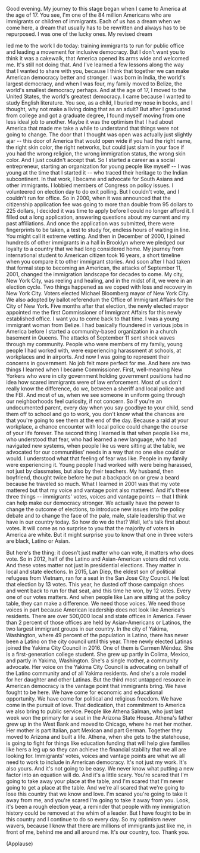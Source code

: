 
Good evening.
My journey to this stage
began when I came to America
at the age of 17.
You see, I&#39;m one
of the 84 million Americans
who are immigrants
or children of immigrants.
Each of us has a dream when we come here,
a dream that usually has to be rewritten
and always has to be repurposed.
I was one of the lucky ones.
My revised dream

led me to the work I do today:
training immigrants
to run for public office
and leading a movement
for inclusive democracy.
But I don&#39;t want you to think
it was a cakewalk,
that America opened its arms wide
and welcomed me.
It&#39;s still not doing that.
And I&#39;ve learned
a few lessons along the way
that I wanted to share with you,
because I think that together
we can make American democracy
better and stronger.
I was born in India,
the world&#39;s largest democracy,
and when I was four,
my family moved to Belize,
the world&#39;s smallest democracy perhaps.
And at the age of 17,
I moved to the United States,
the world&#39;s greatest democracy.
I came because I wanted
to study English literature.
You see, as a child,
I buried my nose in books,
and I thought, why not make a living
doing that as an adult?
But after I graduated from college
and got a graduate degree,
I found myself moving
from one less ideal job to another.
Maybe it was the optimism
that I had about America
that made me take a while to understand
that things were not going to change.
The door that I thought was open
was actually just slightly ajar --
this door of America
that would open wide
if you had the right name,
the right skin color,
the right networks,
but could just slam in your face
if you had the wrong religion,
the wrong immigration status,
the wrong skin color.
And I just couldn&#39;t accept that.
So I started a career
as a social entrepreneur,
starting an organization
for young people like myself --
I was young at the time
that I started it --
who traced their heritage
to the Indian subcontinent.
In that work, I became and advocate
for South Asians and other immigrants.
I lobbied members of Congress
on policy issues.
I volunteered on election day
to do exit polling.
But I couldn&#39;t vote,
and I couldn&#39;t run for office.
So in 2000, when it was announced
that the citizenship application fee
was going to more than double
from 95 dollars to 225 dollars,
I decided it was time to apply
before I could no longer afford it.
I filled out a long application,
answering questions about
my current and my past affiliations.
And once the application was submitted,
there were fingerprints to be taken,
a test to study for,
endless hours of waiting in line.
You might call it extreme vetting.
And then in December of 2000,
I joined hundreds of other immigrants
in a hall in Brooklyn
where we pledged our loyalty
to a country that we had
long considered home.
My journey from international student
to American citizen took 16 years,
a short timeline when you compare it
to other immigrant stories.
And soon after I had taken
that formal step
to becoming an American,
the attacks of September 11, 2001,
changed the immigration landscape
for decades to come.
My city, New York City,
was reeling and healing,
and in the midst of it,
we were in an election cycle.
Two things happened
as we coped with loss and recovery
in New York City.
Voters elected Michael Bloomberg
mayor of New York City.
We also adopted by ballot referendum
the Office of Immigrant Affairs
for the City of New York.
Five months after that election,
the newly elected mayor
appointed me the first Commissioner
of Immigrant Affairs
for this newly established office.
I want you to come back to that time.
I was a young immigrant woman from Belize.
I had basically floundered
in various jobs in America
before I started
a community-based organization
in a church basement in Queens.
The attacks of September 11
sent shock waves through my community.
People who were members of my family,
young people I had worked with,
were experiencing harassment
at schools, at workplaces
and in airports.
And now I was going
to represent their concerns
in government.
No job felt more perfect for me.
And here are two things I learned
when I became Commissioner.
First, well-meaning New Yorkers
who were in city government
holding government positions
had no idea how scared immigrants were
of law enforcement.
Most of us don&#39;t really know
the difference, do we,
between a sheriff
and local police and the FBI.
And most of us,
when we see someone in uniform
going through our neighborhoods
feel curiosity, if not concern.
So if you&#39;re an undocumented parent,
every day when you say
goodbye to your child,
send them off to school and go to work,
you don&#39;t know what the chances are
that you&#39;re going to see them
at the end of the day.
Because a raid at your workplace,
a chance encounter with local police
could change the course
of your life forever.
The second thing I learned
is that when people like me,
who understood that fear,
who had learned a new language,
who had navigated new systems,
when people like us
were sitting at the table,
we advocated for our communities&#39; needs
in a way that no one else could or would.
I understood what that feeling
of fear was like.
People in my family were experiencing it.
Young people I had worked with
were being harassed,
not just by classmates,
but also by their teachers.
My husband, then boyfriend,
thought twice before he put
a backpack on or grew a beard
because he traveled so much.
What I learned in 2001
was that my vote mattered
but that my voice
and vantage point also mattered.
And it&#39;s these three things --
immigrants&#39; votes,
voices and vantage points --
that I think can help
make our democracy stronger.
We actually have the power
to change the outcome of elections,
to introduce new issues
into the policy debate
and to change the face
of the pale, male, stale leadership
that we have in our country today.
So how do we do that?
Well, let&#39;s talk first about votes.
It will come as no surprise to you
that the majority of voters
in America are white.
But it might surprise you to know
that one in three voters
are black, Latino or Asian.

But here&#39;s the thing:
it doesn&#39;t just matter who can vote,
it matters who does vote.
So in 2012, half of the Latino
and Asian-American voters
did not vote.
And these votes matter
not just in presidential elections.
They matter in local and state elections.
In 2015, Lan Diep,
the eldest son of political
refugees from Vietnam,
ran for a seat
in the San Jose City Council.
He lost that election by 13 votes.
This year, he dusted off
those campaign shoes
and went back to run for that seat,
and this time he won, by 12 votes.
Every one of our votes matters.
And when people like Lan
are sitting at the policy table,
they can make a difference.
We need those voices.
We need those voices
in part because American leadership
does not look like America&#39;s residents.
There are over 500,000
local and state offices in America.
Fewer than 2 percent of those offices
are held by Asian-Americans or Latinos,
the two largest immigrant groups
in our country.
In the city of Yakima, Washington,
where 49 percent
of the population is Latino,
there has never been a Latino
on the city council until this year.
Three newly elected Latinas
joined the Yakima City Council in 2016.
One of them is Carmen Méndez.
She is a first-generation college student.
She grew up partly in Colima, Mexico,
and partly in Yakima, Washington.
She&#39;s a single mother,
a community advocate.
Her voice on the Yakima City Council
is advocating on behalf
of the Latino community
and of all Yakima residents.
And she&#39;s a role model for her daughter
and other Latinas.
But the third most untapped resource
in American democracy
is the vantage point
that immigrants bring.
We have fought to be here.
We have come for economic
and educational opportunity.
We have come for political
and religious freedom.
We have come in the pursuit of love.
That dedication,
that commitment to America
we also bring to public service.
People like Athena Salman,
who just last week won the primary
for a seat in the Arizona State House.
Athena&#39;s father grew up in the West Bank
and moved to Chicago,
where he met her mother.
Her mother is part Italian,
part Mexican and part German.
Together they moved to Arizona
and built a life.
Athena, when she gets to the statehouse,
is going to fight for things
like education funding
that will help give
families like hers a leg up
so they can achieve
the financial stability
that we all are looking for.
Immigrants&#39; votes,
voices and vantage points
are what we all need to work
to include in American democracy.
It&#39;s not just my work. It&#39;s also yours.
And it&#39;s not going to be easy.
We never know
what putting a new factor
into an equation will do.
And it&#39;s a little scary.
You&#39;re scared that I&#39;m going
to take away your place at the table,
and I&#39;m scared that I&#39;m never
going to get a place at the table.
And we&#39;re all scared
that we&#39;re going to lose this country
that we know and love.
I&#39;m scared you&#39;re going
to take it away from me,
and you&#39;re scared
I&#39;m going to take it away from you.
Look, it&#39;s been a rough election year,
a reminder that people
with my immigration history
could be removed at the whim of a leader.
But I have fought to be in this country
and I continue to do so every day.
So my optimism never wavers,
because I know that there are
millions of immigrants just like me,
in front of me,
behind me and all around me.
It&#39;s our country, too.
Thank you.

(Applause)


